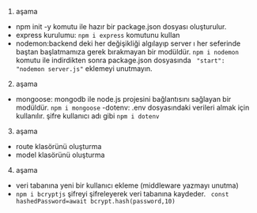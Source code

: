 1. aşama
 - npm init -y   komutu ile hazır bir package.json dosyası oluşturulur.
 - express kurulumu: `npm i express` komutunu kullan
 - nodemon:backend deki her değişikliği algılayıp server ı her seferinde baştan başlatmamıza gerek bırakmayan bir modüldür. `npm i nodemon` komutu ile indirdikten sonra package.json dosyasında ` "start": "nodemon server.js"` eklemeyi unutmayın.
2. aşama
- mongoose: mongodb ile node.js projesini bağlantısını sağlayan bir modüldür. `npm i mongoose`
-dotenv: .env dosyasındaki verileri almak için kullanılır. şifre kullanıcı adı gibi `npm i dotenv`
3. aşama
- route klasörünü oluşturma
- model klasörünü oluşturma
4. aşama
- veri tabanına yeni bir kullanıcı ekleme (middleware yazmayı unutma)
- `npm i bcryptjs` şifreyi şifreleyerek veri tabanına kaydeder.  ` const hashedPassword=await bcrypt.hash(password,10)`


